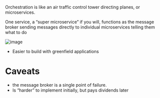 Orchestration is like an air traffic control tower directing planes, or microservices. 

One service, a “super microservice” if you will, functions as the message broker sending messages directly to individual microservices telling them what to do

![image](https://github.com/davidkhala/As-Architect/assets/7227589/7fa7c417-30d8-401d-822c-5f49b8652425)

- Easier to build with greenfield applications


# Caveats
- the message broker is a single point of failure.
- Is “harder” to implement initially, but pays dividends later
